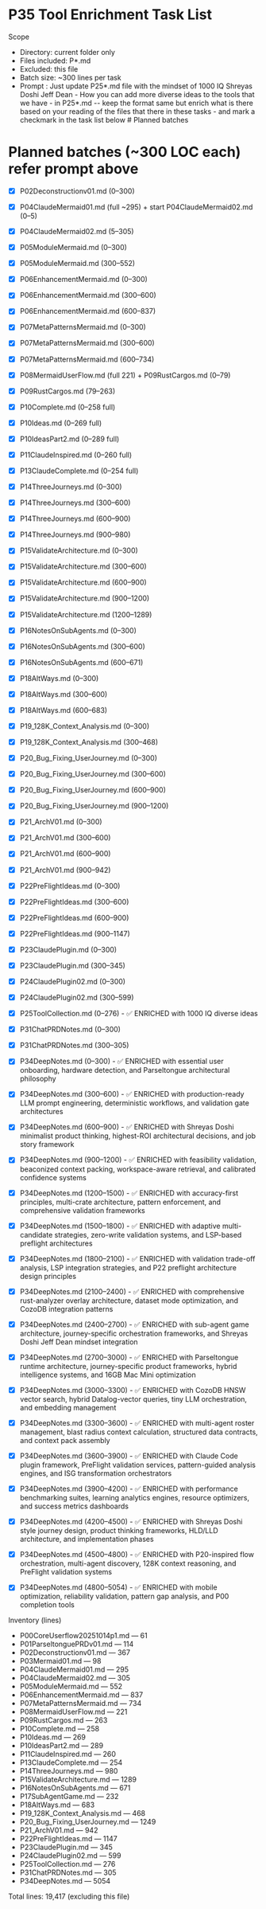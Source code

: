 # P35 Tool Enrichment Task List

Scope
- Directory: current folder only
- Files included: P*.md
- Excluded: this file
- Batch size: ~300 lines per task
- Prompt : Just update P25*.md file with the mindset of 1000 IQ Shreyas Doshi Jeff Dean - How you can add more diverse ideas to the tools that we have - in P25*.md -- keep the format same but enrich what is there based on your reading of the files that there in these tasks - and mark a checkmark in the task list below # Planned batches


# Planned batches (~300 LOC each) refer prompt above
- [x] P02Deconstructionv01.md (0–300)
- [x] P04ClaudeMermaid01.md (full ~295) + start P04ClaudeMermaid02.md (0–5)
- [x] P04ClaudeMermaid02.md (5–305)
- [x] P05ModuleMermaid.md (0–300)
- [x] P05ModuleMermaid.md (300–552)
- [x] P06EnhancementMermaid.md (0–300)
- [x] P06EnhancementMermaid.md (300–600)
- [x] P06EnhancementMermaid.md (600–837)
- [x] P07MetaPatternsMermaid.md (0–300)
- [x] P07MetaPatternsMermaid.md (300–600)
- [x] P07MetaPatternsMermaid.md (600–734)
- [x] P08MermaidUserFlow.md (full 221) + P09RustCargos.md (0–79)
- [x] P09RustCargos.md (79–263)
- [x] P10Complete.md (0–258 full)
- [x] P10Ideas.md (0–269 full)
- [x] P10IdeasPart2.md (0–289 full)
- [x] P11ClaudeInspired.md (0–260 full)
- [x] P13ClaudeComplete.md (0–254 full)
- [x] P14ThreeJourneys.md (0–300)
- [x] P14ThreeJourneys.md (300–600)
- [x] P14ThreeJourneys.md (600–900)
- [x] P14ThreeJourneys.md (900–980)
- [x] P15ValidateArchitecture.md (0–300)
- [x] P15ValidateArchitecture.md (300–600)
- [x] P15ValidateArchitecture.md (600–900)
- [x] P15ValidateArchitecture.md (900–1200)
- [x] P15ValidateArchitecture.md (1200–1289)
- [x] P16NotesOnSubAgents.md (0–300)
- [x] P16NotesOnSubAgents.md (300–600)
- [x] P16NotesOnSubAgents.md (600–671)
- [x] P18AltWays.md (0–300)
- [x] P18AltWays.md (300–600)
- [x] P18AltWays.md (600–683)
- [x] P19_128K_Context_Analysis.md (0–300)
- [x] P19_128K_Context_Analysis.md (300–468)
- [x] P20_Bug_Fixing_UserJourney.md (0–300)
- [x] P20_Bug_Fixing_UserJourney.md (300–600)
- [x] P20_Bug_Fixing_UserJourney.md (600–900)
- [x] P20_Bug_Fixing_UserJourney.md (900–1200)
- [x] P21_ArchV01.md (0–300)
- [x] P21_ArchV01.md (300–600)
- [x] P21_ArchV01.md (600–900)
- [x] P21_ArchV01.md (900–942)
- [x] P22PreFlightIdeas.md (0–300)
- [x] P22PreFlightIdeas.md (300–600)
- [x] P22PreFlightIdeas.md (600–900)
- [x] P22PreFlightIdeas.md (900–1147)
- [x] P23ClaudePlugin.md (0–300)
- [x] P23ClaudePlugin.md (300–345)
- [x] P24ClaudePlugin02.md (0–300)
- [x] P24ClaudePlugin02.md (300–599)
- [x] P25ToolCollection.md (0–276) - ✅ ENRICHED with 1000 IQ diverse ideas
- [x] P31ChatPRDNotes.md (0–300)
- [x] P31ChatPRDNotes.md (300–305)
- [x] P34DeepNotes.md (0–300) - ✅ ENRICHED with essential user onboarding, hardware detection, and Parseltongue architectural philosophy
- [x] P34DeepNotes.md (300–600) - ✅ ENRICHED with production-ready LLM prompt engineering, deterministic workflows, and validation gate architectures
- [x] P34DeepNotes.md (600–900) - ✅ ENRICHED with Shreyas Doshi minimalist product thinking, highest-ROI architectural decisions, and job story framework
- [x] P34DeepNotes.md (900–1200) - ✅ ENRICHED with feasibility validation, beaconized context packing, workspace-aware retrieval, and calibrated confidence systems
- [x] P34DeepNotes.md (1200–1500) - ✅ ENRICHED with accuracy-first principles, multi-crate architecture, pattern enforcement, and comprehensive validation frameworks
- [x] P34DeepNotes.md (1500–1800) - ✅ ENRICHED with adaptive multi-candidate strategies, zero-write validation systems, and LSP-based preflight architectures
- [x] P34DeepNotes.md (1800–2100) - ✅ ENRICHED with validation trade-off analysis, LSP integration strategies, and P22 preflight architecture design principles
- [x] P34DeepNotes.md (2100–2400) - ✅ ENRICHED with comprehensive rust-analyzer overlay architecture, dataset mode optimization, and CozoDB integration patterns
- [x] P34DeepNotes.md (2400–2700) - ✅ ENRICHED with sub-agent game architecture, journey-specific orchestration frameworks, and Shreyas Doshi Jeff Dean mindset integration
- [x] P34DeepNotes.md (2700–3000) - ✅ ENRICHED with Parseltongue runtime architecture, journey-specific product frameworks, hybrid intelligence systems, and 16GB Mac Mini optimization
- [x] P34DeepNotes.md (3000–3300) - ✅ ENRICHED with CozoDB HNSW vector search, hybrid Datalog-vector queries, tiny LLM orchestration, and embedding management
- [x] P34DeepNotes.md (3300–3600) - ✅ ENRICHED with multi-agent roster management, blast radius context calculation, structured data contracts, and context pack assembly
- [x] P34DeepNotes.md (3600–3900) - ✅ ENRICHED with Claude Code plugin framework, PreFlight validation services, pattern-guided analysis engines, and ISG transformation orchestrators
- [x] P34DeepNotes.md (3900–4200) - ✅ ENRICHED with performance benchmarking suites, learning analytics engines, resource optimizers, and success metrics dashboards
- [x] P34DeepNotes.md (4200–4500) - ✅ ENRICHED with Shreyas Doshi style journey design, product thinking frameworks, HLD/LLD architecture, and implementation phases
- [x] P34DeepNotes.md (4500–4800) - ✅ ENRICHED with P20-inspired flow orchestration, multi-agent discovery, 128K context reasoning, and PreFlight validation systems
- [x] P34DeepNotes.md (4800–5054) - ✅ ENRICHED with mobile optimization, reliability validation, pattern gap analysis, and P00 completion tools


Inventory (lines)
- P00CoreUserflow20251014p1.md — 61
- P01ParseltonguePRDv01.md — 114
- P02Deconstructionv01.md — 367
- P03Mermaid01.md — 98
- P04ClaudeMermaid01.md — 295
- P04ClaudeMermaid02.md — 305
- P05ModuleMermaid.md — 552
- P06EnhancementMermaid.md — 837
- P07MetaPatternsMermaid.md — 734
- P08MermaidUserFlow.md — 221
- P09RustCargos.md — 263
- P10Complete.md — 258
- P10Ideas.md — 269
- P10IdeasPart2.md — 289
- P11ClaudeInspired.md — 260
- P13ClaudeComplete.md — 254
- P14ThreeJourneys.md — 980
- P15ValidateArchitecture.md — 1289
- P16NotesOnSubAgents.md — 671
- P17SubAgentGame.md — 232
- P18AltWays.md — 683
- P19_128K_Context_Analysis.md — 468
- P20_Bug_Fixing_UserJourney.md — 1249
- P21_ArchV01.md — 942
- P22PreFlightIdeas.md — 1147
- P23ClaudePlugin.md — 345
- P24ClaudePlugin02.md — 599
- P25ToolCollection.md — 276
- P31ChatPRDNotes.md — 305
- P34DeepNotes.md — 5054

Total lines: 19,417 (excluding this file)
